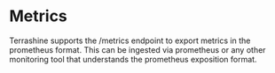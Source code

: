 # Metrics

Terrashine supports the /metrics endpoint to export metrics in the prometheus format.
This can be ingested via prometheus or any other monitoring tool that understands
the prometheus exposition format.
